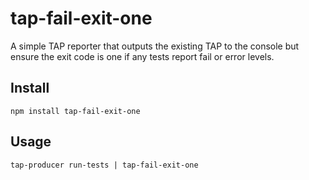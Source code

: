 # tap-fail-exit-one

A simple TAP reporter that outputs the existing TAP to the console but ensure the exit code is one if any tests report fail or error levels.

## Install

```
npm install tap-fail-exit-one
```

## Usage

```
tap-producer run-tests | tap-fail-exit-one
```
